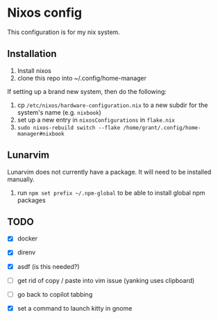 # Nixos config

This configuration is for my nix system.

## Installation

1. Install nixos
1. clone this repo into ~/.config/home-manager

If setting up a brand new system, then do the following:

1. cp `/etc/nixos/hardware-configuration.nix` to a new subdir for the system's name (e.g. `nixbook`)
1. set up a new entry in `nixosConfigurations` in `flake.nix`
1. `sudo nixos-rebuild switch --flake /home/grant/.config/home-manager#nixbook`

## Lunarvim

Lunarvim does not currently have a package.  It will need to be installed manually.

1. run `npm set prefix ~/.npm-global` to be able to install global npm packages

## TODO

- [x] docker
- [x] direnv
- [x] asdf (is this needed?)
- [ ] get rid of copy / paste into vim issue (yanking uses clipboard)
- [ ] go back to copilot tabbing
- [x] set a command to launch kitty in gnome


